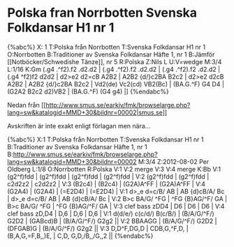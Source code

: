 # Polska fran Norrbotten Svenska Folkdansar H1 nr 1

{%abc%}
X: 1
T:Polska från Norrbotten
T:Svenska Folkdansar H1 nr 1
O:Norrbotten
B:Traditioner av Svenska Folkdansar Häfte 1, nr 1
B:Jämför [[Notböcker/Schwedishe Tänze]], nr 5
R:Polska
Z:Nils L
U:V=wedge
M:3/4
L:1/16
K:Gm
(.g4 .^f2).f2 .d2.d2 | (.g4 .^f2).f2 .d2.d2 | (.g4 .^f2).f2 .d2.d2 | (.g4 ^f2)f2 d2d2 |
d2>e2 d2=cB A2B2 | A2B2 {d/}c2BA B2c2 | d2>e2 d2cB A2B2 | A2B2 {d/}c2BA B2c2 |
Vd2(de) Vc2(cd) VB2(Bc) | (BA.G.^F) G4 D4 | (G2A2 B2c2 d2)VB2 | (BA.G.^F) (G4 g4) |]
{%endabc%}

Nedan från [[http://www.smus.se/earkiv/fmk/browselarge.php?lang=sw&katalogid=MMD+30&bildnr=00002|smus.se]]

Avskriften är inte exakt enligt förlagan men nära...

{%abc%}
X:1
T:Polska från Norrbotten
T:Svenska Folkdansar H1 nr 1
B:Traditioner av Svenska Folkdansar Häfte 1, nr 1
B:http://www.smus.se/earkiv/fmk/browselarge.php?lang=sw&katalogid=MMD+30&bildnr=00002
M:3/4
Z:2012-08-02 Per Oldberg
L:1/8
O:Norrbotten
R:Polska
V:1
V:2 merge 
V:3 
V:4 merge
K:Bb
V:1
(g2^f)fdd | (g2^f)fdd | (g2^f)fdd | (g2^f)fdd | 
V:2
(g2^f)fdd | (g2^f)fdd | c2d2z2 | c2d2z2 | 
V:3
(B2c4) | (B2c4) | (G2A)A^FF | (G2A)A^FF | 
V:4
(G2A4) | (G2A4) | (=E2D4) | (=E2D4) | 
V:1
d>_e d=c/B/ AB | AB {d}cB/A/ Bc | d>_e d=c/B/ AB | AB {d}cB/A/ Bc | 
V:2
B>c BA/G/ ^FG | ^FG {B}AG/^F/ GA | B>c BA/G/ ^FG | ^FG {B}AG/^F/ GA | 
V:3 clef bass
zDD4 | D6 | D6 | D6 | 
V:4 clef bass
zD,D4 | D,6 | D,6 | D,6 | 
V:1
d(d/e/) c(c/d/) B(c/B/) | (B/A/G/^F/) G2D2 | (GABcd)B | (B/A/G/^F/) G2g2 ||
V:2
BBAAGG | (B/A/G/^F/) G2D2 | (DFGAB)G | (B/A/G/^F/) G2g2 ||
V:3
D,D^F,DG,D | CDB,G,^F,D, | (B,A,G,=F,B,,)E, | C,D, G,D,/B,,/G,,2 || 
{%endabc%}
